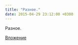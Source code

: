 ```yaml
---
title: "Разное."
date: 2015-04-29 23:12:00 +0300
---
```


Разное.

[Вложение](/assets/vk_photos/1/oWmS2AniT6A.jpg)
